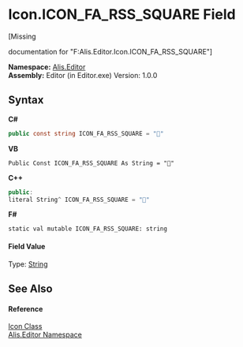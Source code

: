 # Icon.ICON_FA_RSS_SQUARE Field
 

\[Missing <summary> documentation for "F:Alis.Editor.Icon.ICON_FA_RSS_SQUARE"\]

**Namespace:**&nbsp;<a href="b150ade4-39de-a232-5f06-d3cdc1b2c538">Alis.Editor</a><br />**Assembly:**&nbsp;Editor (in Editor.exe) Version: 1.0.0

## Syntax

**C#**<br />
``` C#
public const string ICON_FA_RSS_SQUARE = ""
```

**VB**<br />
``` VB
Public Const ICON_FA_RSS_SQUARE As String = ""
```

**C++**<br />
``` C++
public:
literal String^ ICON_FA_RSS_SQUARE = ""
```

**F#**<br />
``` F#
static val mutable ICON_FA_RSS_SQUARE: string
```


#### Field Value
Type: <a href="https://docs.microsoft.com/dotnet/api/system.string" target="_blank">String</a>

## See Also


#### Reference
<a href="cc0f883c-67f8-f772-c6d7-a60b129f22a7">Icon Class</a><br /><a href="b150ade4-39de-a232-5f06-d3cdc1b2c538">Alis.Editor Namespace</a><br />